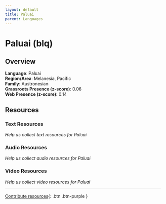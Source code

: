 ```yaml
---
layout: default
title: Paluai
parent: Languages
---
```


# Paluai (blq)

## Overview

**Language**: Paluai  
**Region/Area**: Melanesia, Pacific  
**Family**: Austronesian  
**Grassroots Presence (z-score)**: 0.06  
**Web Presence (z-score)**: 0.14  

## Resources

### Text Resources
*Help us collect text resources for Paluai*

### Audio Resources
*Help us collect audio resources for Paluai*

### Video Resources
*Help us collect video resources for Paluai*

---

[Contribute resources](https://forms.office.com/e/1SfLJx3u1r){: .btn .btn-purple }
